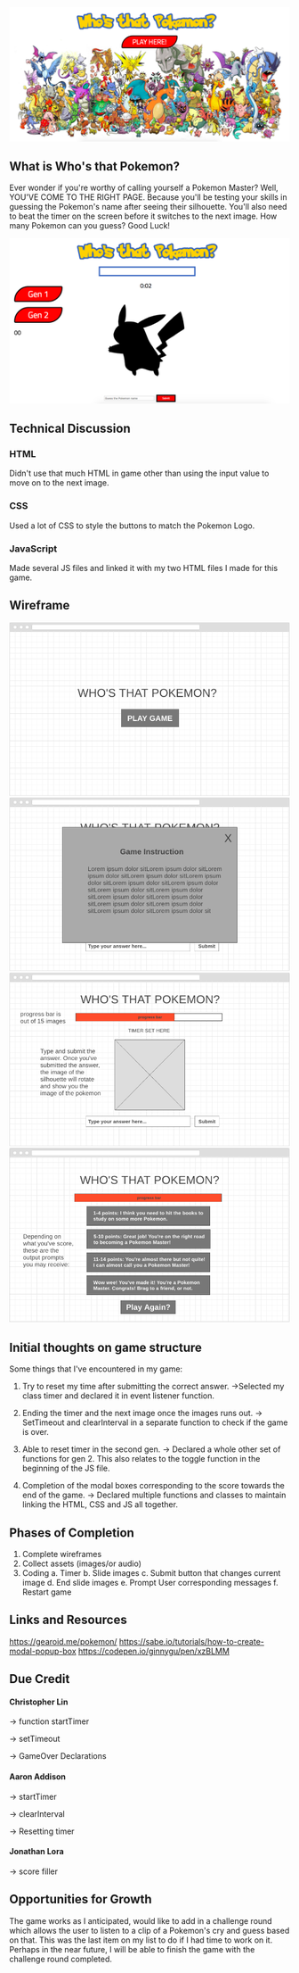![alt text](https://github.com/FunWithLiz/who-s-that-pokemon/blob/master/Screen%20Shot%202018-07-11%20at%204.54.31%20PM.png "Screenshot 1")

## What is Who's that Pokemon?

Ever wonder if you're worthy of calling yourself a Pokemon Master? Well, YOU'VE COME TO THE RIGHT PAGE. Because you'll be testing your skills in guessing the Pokemon's name after seeing their silhouette. You'll also need to beat the timer on the screen before it switches to the next image. How many Pokemon can you guess? Good Luck!

![alt text](https://github.com/FunWithLiz/who-s-that-pokemon/blob/master/Screen%20Shot%202018-07-11%20at%204.55.53%20PM.png "Screenshot 2")

## Technical Discussion
### HTML
Didn't use that much HTML in game other than using the input value to move on to the next image.
### CSS
Used a lot of CSS to style the buttons to match the Pokemon Logo.
### JavaScript
Made several JS files and linked it with my two HTML files I made for this game.


## Wireframe

![alt text](https://github.com/FunWithLiz/who-s-that-pokemon/blob/master/wireframe/P1.png "Wireframe 1")
![alt text](https://github.com/FunWithLiz/who-s-that-pokemon/blob/master/wireframe/P2.png "Wireframe 2")
![alt text](https://github.com/FunWithLiz/who-s-that-pokemon/blob/master/wireframe/P3.png "Wireframe 3")
![alt text](https://github.com/FunWithLiz/who-s-that-pokemon/blob/master/wireframe/P4.png "Wireframe 4")


## Initial thoughts on game structure

Some things that I've encountered in my game:

1. Try to reset my time after submitting the correct answer. 
->Selected my class timer and declared it in event listener function.

2. Ending the timer and the next image once the images runs out.
-> SetTimeout and clearInterval in a separate function to check if the game is over.

3. Able to reset timer in the second gen.
-> Declared a whole other set of functions for gen 2. This also relates to the toggle function in the beginning of the JS file.

4. Completion of the modal boxes corresponding to the score towards the end of the game.
-> Declared multiple functions and classes to maintain linking the HTML, CSS and JS all together.

## Phases of Completion

1. Complete wireframes
2. Collect assets (images/or audio)
3. Coding
  a. Timer
  b. Slide images
  c. Submit button that changes current image
  d. End slide images
  e. Prompt User corresponding messages
  f. Restart game

## Links and Resources

https://gearoid.me/pokemon/
https://sabe.io/tutorials/how-to-create-modal-popup-box
https://codepen.io/ginnygu/pen/xzBLMM

## Due Credit

#### Christopher Lin
-> function startTimer

-> setTimeout

-> GameOver Declarations

#### Aaron Addison
-> startTimer

-> clearInterval

-> Resetting timer

#### Jonathan Lora
-> score filler

## Opportunities for Growth
The game works as I anticipated, would like to add in a challenge round which allows the user to listen to a clip of a Pokemon's cry and guess based on that. This was the last item on my list to do if I had time to work on it. Perhaps in the near future, I will be able to finish the game with the challenge round completed.
